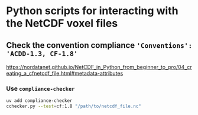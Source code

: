 # Python scripts for interacting with the NetCDF voxel files

## Check the convention compliance `'Conventions': 'ACDD-1.3, CF-1.8'`

https://nordatanet.github.io/NetCDF_in_Python_from_beginner_to_pro/04_creating_a_cfnetcdf_file.html#metadata-attributes

### Use `compliance-checker`

```bash
uv add compliance-checker
cchecker.py --test=cf:1.8 "/path/to/netcdf_file.nc"
```
